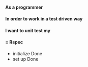 #### As a programmer 
#### In order to work in a test driven way 
#### I want to unit test my 


#### = Rspec
- initialize Done
- set up Done
